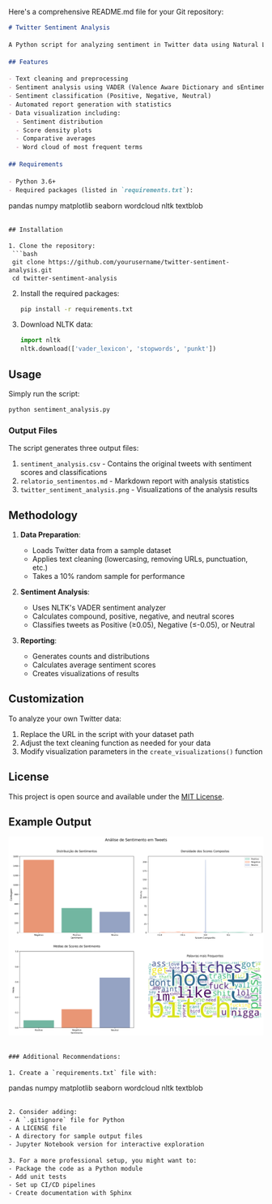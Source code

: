 Here's a comprehensive README.md file for your Git repository:

```markdown
# Twitter Sentiment Analysis

A Python script for analyzing sentiment in Twitter data using Natural Language Processing (NLP) techniques.

## Features

- Text cleaning and preprocessing
- Sentiment analysis using VADER (Valence Aware Dictionary and sEntiment Reasoner)
- Sentiment classification (Positive, Negative, Neutral)
- Automated report generation with statistics
- Data visualization including:
  - Sentiment distribution
  - Score density plots
  - Comparative averages
  - Word cloud of most frequent terms

## Requirements

- Python 3.6+
- Required packages (listed in `requirements.txt`):
  ```
  pandas
  numpy
  matplotlib
  seaborn
  wordcloud
  nltk
  textblob
  ```

## Installation

1. Clone the repository:
   ```bash
   git clone https://github.com/yourusername/twitter-sentiment-analysis.git
   cd twitter-sentiment-analysis
   ```

2. Install the required packages:
   ```bash
   pip install -r requirements.txt
   ```

3. Download NLTK data:
   ```python
   import nltk
   nltk.download(['vader_lexicon', 'stopwords', 'punkt'])
   ```

## Usage

Simply run the script:
```bash
python sentiment_analysis.py
```

### Output Files

The script generates three output files:
1. `sentiment_analysis.csv` - Contains the original tweets with sentiment scores and classifications
2. `relatorio_sentimentos.md` - Markdown report with analysis statistics
3. `twitter_sentiment_analysis.png` - Visualizations of the analysis results

## Methodology

1. **Data Preparation**:
   - Loads Twitter data from a sample dataset
   - Applies text cleaning (lowercasing, removing URLs, punctuation, etc.)
   - Takes a 10% random sample for performance

2. **Sentiment Analysis**:
   - Uses NLTK's VADER sentiment analyzer
   - Calculates compound, positive, negative, and neutral scores
   - Classifies tweets as Positive (≥0.05), Negative (≤-0.05), or Neutral

3. **Reporting**:
   - Generates counts and distributions
   - Calculates average sentiment scores
   - Creates visualizations of results

## Customization

To analyze your own Twitter data:
1. Replace the URL in the script with your dataset path
2. Adjust the text cleaning function as needed for your data
3. Modify visualization parameters in the `create_visualizations()` function

## License

This project is open source and available under the [MIT License](LICENSE).

## Example Output

![Sample Visualization](twitter_sentiment_analysis.png)
```

### Additional Recommendations:

1. Create a `requirements.txt` file with:
```
pandas
numpy
matplotlib
seaborn
wordcloud
nltk
textblob
```

2. Consider adding:
- A `.gitignore` file for Python
- A LICENSE file
- A directory for sample output files
- Jupyter Notebook version for interactive exploration

3. For a more professional setup, you might want to:
- Package the code as a Python module
- Add unit tests
- Set up CI/CD pipelines
- Create documentation with Sphinx
